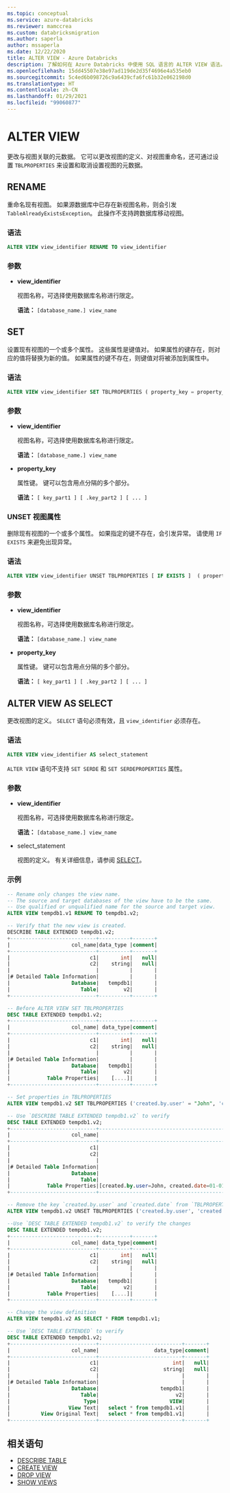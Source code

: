 ```yaml
---
ms.topic: conceptual
ms.service: azure-databricks
ms.reviewer: mamccrea
ms.custom: databricksmigration
ms.author: saperla
author: mssaperla
ms.date: 12/22/2020
title: ALTER VIEW - Azure Databricks
description: 了解如何在 Azure Databricks 中使用 SQL 语言的 ALTER VIEW 语法。
ms.openlocfilehash: 15dd45507e38e97ad119de2d35f4696e4a535eb0
ms.sourcegitcommit: 5c4ed6b098726c9a6439cfa6fc61b32e062198d0
ms.translationtype: HT
ms.contentlocale: zh-CN
ms.lasthandoff: 01/29/2021
ms.locfileid: "99060877"
---
```

# <a name="alter-view"></a>ALTER VIEW

更改与视图关联的元数据。 它可以更改视图的定义、对视图重命名，还可通过设置 ``TBLPROPERTIES`` 来设置和取消设置视图的元数据。

## <a name="rename"></a>RENAME

重命名现有视图。 如果源数据库中已存在新视图名称，则会引发 ``TableAlreadyExistsException``。 此操作不支持跨数据库移动视图。

### <a name="syntax"></a>语法

```sql
ALTER VIEW view_identifier RENAME TO view_identifier
```

### <a name="parameters"></a>参数

* **view_identifier**

  视图名称，可选择使用数据库名称进行限定。

  **语法：** ``[database_name.] view_name``

## <a name="set"></a>SET

设置现有视图的一个或多个属性。 这些属性是键值对。 如果属性的键存在，则对应的值将替换为新的值。 如果属性的键不存在，则键值对将被添加到属性中。

### <a name="syntax"></a>语法

```sql
ALTER VIEW view_identifier SET TBLPROPERTIES ( property_key = property_val [ , ... ] )
```

### <a name="parameters"></a>参数

* **view_identifier**

  视图名称，可选择使用数据库名称进行限定。

  **语法：** ``[database_name.] view_name``

* **property_key**

  属性键。 键可以包含用点分隔的多个部分。

  **语法：** ``[ key_part1 ] [ .key_part2 ] [ ... ]``

### <a name="unset-view-properties"></a>UNSET 视图属性

删除现有视图的一个或多个属性。 如果指定的键不存在，会引发异常。 请使用 ``IF EXISTS`` 来避免出现异常。

### <a name="syntax"></a>语法

```sql
ALTER VIEW view_identifier UNSET TBLPROPERTIES [ IF EXISTS ]  ( property_key [ , ... ] )
```

### <a name="parameters"></a>参数

* **view_identifier**

  视图名称，可选择使用数据库名称进行限定。

  **语法：** ``[database_name.] view_name``

* **property_key**

  属性键。 键可以包含用点分隔的多个部分。

  **语法：** ``[ key_part1 ] [ .key_part2 ] [ ... ]``

## <a name="alter-view-as-select"></a>ALTER VIEW AS SELECT

更改视图的定义。 ``SELECT`` 语句必须有效，且 ``view_identifier`` 必须存在。

### <a name="syntax"></a>语法

```sql
ALTER VIEW view_identifier AS select_statement
```

``ALTER VIEW`` 语句不支持 ``SET SERDE`` 和 ``SET SERDEPROPERTIES`` 属性。

### <a name="parameters"></a>参数

* **view_identifier**

  视图名称，可选择使用数据库名称进行限定。

  **语法：** ``[database_name.] view_name``

* select_statement

  视图的定义。 有关详细信息，请参阅 [SELECT](sql-ref-syntax-qry-select.md)。

### <a name="examples"></a>示例

```sql
-- Rename only changes the view name.
-- The source and target databases of the view have to be the same.
-- Use qualified or unqualified name for the source and target view.
ALTER VIEW tempdb1.v1 RENAME TO tempdb1.v2;

-- Verify that the new view is created.
DESCRIBE TABLE EXTENDED tempdb1.v2;
+----------------------------+----------+-------+
|                    col_name|data_type |comment|
+----------------------------+----------+-------+
|                          c1|       int|   null|
|                          c2|    string|   null|
|                            |          |       |
|# Detailed Table Information|          |       |
|                    Database|   tempdb1|       |
|                       Table|        v2|       |
+----------------------------+----------+-------+

-- Before ALTER VIEW SET TBLPROPERTIES
DESC TABLE EXTENDED tempdb1.v2;
+----------------------------+----------+-------+
|                    col_name| data_type|comment|
+----------------------------+----------+-------+
|                          c1|       int|   null|
|                          c2|    string|   null|
|                            |          |       |
|# Detailed Table Information|          |       |
|                    Database|   tempdb1|       |
|                       Table|        v2|       |
|            Table Properties|    [....]|       |
+----------------------------+----------+-------+

-- Set properties in TBLPROPERTIES
ALTER VIEW tempdb1.v2 SET TBLPROPERTIES ('created.by.user' = "John", 'created.date' = '01-01-2001' );

-- Use `DESCRIBE TABLE EXTENDED tempdb1.v2` to verify
DESC TABLE EXTENDED tempdb1.v2;
+----------------------------+-----------------------------------------------------+-------+
|                    col_name|                                            data_type|comment|
+----------------------------+-----------------------------------------------------+-------+
|                          c1|                                                  int|   null|
|                          c2|                                               string|   null|
|                            |                                                     |       |
|# Detailed Table Information|                                                     |       |
|                    Database|                                              tempdb1|       |
|                       Table|                                                   v2|       |
|            Table Properties|[created.by.user=John, created.date=01-01-2001, ....]|       |
+----------------------------+-----------------------------------------------------+-------+

-- Remove the key `created.by.user` and `created.date` from `TBLPROPERTIES`
ALTER VIEW tempdb1.v2 UNSET TBLPROPERTIES ('created.by.user', 'created.date');

--Use `DESC TABLE EXTENDED tempdb1.v2` to verify the changes
DESC TABLE EXTENDED tempdb1.v2;
+----------------------------+----------+-------+
|                    col_name| data_type|comment|
+----------------------------+----------+-------+
|                          c1|       int|   null|
|                          c2|    string|   null|
|                            |          |       |
|# Detailed Table Information|          |       |
|                    Database|   tempdb1|       |
|                       Table|        v2|       |
|            Table Properties|    [....]|       |
+----------------------------+----------+-------+

-- Change the view definition
ALTER VIEW tempdb1.v2 AS SELECT * FROM tempdb1.v1;

-- Use `DESC TABLE EXTENDED` to verify
DESC TABLE EXTENDED tempdb1.v2;
+----------------------------+---------------------------+-------+
|                    col_name|                  data_type|comment|
+----------------------------+---------------------------+-------+
|                          c1|                        int|   null|
|                          c2|                     string|   null|
|                            |                           |       |
|# Detailed Table Information|                           |       |
|                    Database|                    tempdb1|       |
|                       Table|                         v2|       |
|                        Type|                       VIEW|       |
|                   View Text|   select * from tempdb1.v1|       |
|          View Original Text|   select * from tempdb1.v1|       |
+----------------------------+---------------------------+-------+
```

## <a name="related-statements"></a>相关语句

* [DESCRIBE TABLE](sql-ref-syntax-aux-describe-table.md)
* [CREATE VIEW](sql-ref-syntax-ddl-create-view.md)
* [DROP VIEW](sql-ref-syntax-ddl-drop-view.md)
* [SHOW VIEWS](sql-ref-syntax-aux-show-views.md)